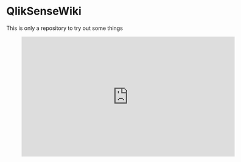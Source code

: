 # QlikSenseWiki
This is only a repository to try out some things

<figure class="video_container">
  <iframe width="560" height="315" src="https://www.youtube.com/embed/p0IwZnDQzkk?si=e0U94PwdlLzrV2vQ" title="YouTube video player" frameborder="0" allow="accelerometer; autoplay; clipboard-write; encrypted-media; gyroscope; picture-in-picture; web-share" referrerpolicy="strict-origin-when-cross-origin" allowfullscreen></iframe>
</figure>
